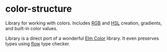 # color-structure

Library for working with colors. Includes [RGB][] and [HSL][] creation, gradients, and built-in color values.

Library is a direct port of a wonderful [Elm Color][Elm color] library. It even preserves types using [flow][] type checker.

[RGB]:https://en.wikipedia.org/wiki/RGB_color_model
[HSL]:https://en.wikipedia.org/wiki/RGB_color_model
[Elm Color]:http://package.elm-lang.org/packages/elm-lang/core/2.1.0/Color
[flow]:http://flowtype.org
